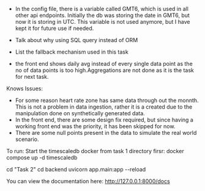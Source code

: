 - In the config file, there is a variable called GMT6, which is used in all other api endpoints. Initially the db was storing the date in GMT6, but now it is storing in UTC. This variable is not used anymore, but I have kept it for future use if needed.
- Talk about why using  SQL query instead of ORM
- List the fallback mechanism used in this task

- the front end shows daily avg instead of every single data point as the no of data points is too high.Aggregations are not done as it is the task for next task.

Knows Issues:
- For some reason heart rate zone has same data through out the monnth. This is not a problem in data ingestion, rather it is a created due to the manipulation done on synthetically generated data. 
- In the front end, there are some design fix required, but since having a working front end was the priority, it has been skipped for now.
- There are some null points present in the data to simulate the real world scenario.


To run:
Start the timescaledb docker from task 1 directory firsr:
docker compose up -d timescaledb

cd "Task 2"
cd backend
uvicorn app.main:app --reload

You can view the documentation here:
http://127.0.0.1:8000/docs